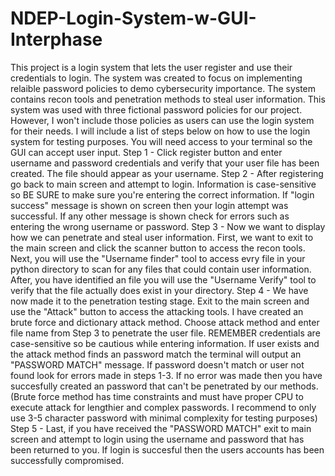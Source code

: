 # NDEP-Login-System-w-GUI-Interphase
This project is a login system that lets the user register and use their credentials to login. The system was created to focus on implementing relaible password policies to demo cybersecurity importance. The system contains recon tools and penetration methods to steal user information. This system was used with three fictional password policies for our project. However, I won't include those policies as users can use the login system for their needs. 
I will include a list of steps below on how to use the login system for testing purposes. You will need access to your terminal so the GUI can accept user input.
Step 1 - Click register button and enter username and password credentials and verify that your user file has been created. The file should appear as your username. 
Step 2 - After registering go back to main screen and attempt to login. Information is case-sensitive so BE SURE to make sure you're entering the correct information. If "login success" message is shown on screen then your login attempt was successful. If any other message is shown check for errors such as entering the wrong username or password.
Step 3 - Now we want to display how we can penetrate and steal user information. First, we want to exit to the main screen and click the scanner button to access the recon tools. Next, you will use the "Username finder" tool to access evry file in your python directory to scan for any files that could contain user information. After, you have identified an file you will use the "Username Verify" tool to verify that the file actually does exist in your directory.
Step 4 - We have now made it to the penetration testing stage. Exit to the main screen and use the "Attack" button to access the attacking tools. I have created an brute force and dictionary attack method. Choose attack method and enter file name from Step 3 to penetrate the user file. REMEMBER credentials are case-sensitive so be cautious while entering information. If user exists and the attack method finds an password match the terminal will output an "PASSWORD MATCH" message. If password doesn't match or user not found look for errors made in steps 1-3. If no error was made then you have succesfully created an password that can't be penetrated by our methods. (Brute force method has time constraints and must have proper CPU to execute attack for lengthier and complex passwords. I recommend to only use 3-5 character password with minimal complexity for testing purposes)
Step 5 - Last, if you have received the "PASSWORD MATCH" exit to main screen and attempt to login using the username and password that has been returned to you. If login is succesful then the users accounts has been successfully compromised. 
